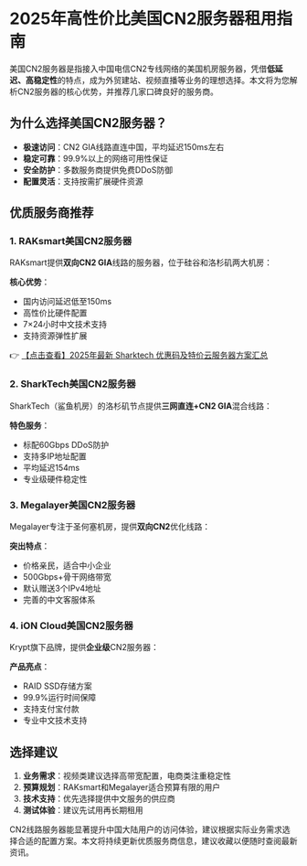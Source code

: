 # 2025年高性价比美国CN2服务器租用指南

美国CN2服务器是指接入中国电信CN2专线网络的美国机房服务器，凭借**低延迟、高稳定性**的特点，成为外贸建站、视频直播等业务的理想选择。本文将为您解析CN2服务器的核心优势，并推荐几家口碑良好的服务商。

## 为什么选择美国CN2服务器？

- **极速访问**：CN2 GIA线路直连中国，平均延迟150ms左右
- **稳定可靠**：99.9%以上的网络可用性保证
- **安全防护**：多数服务商提供免费DDoS防御
- **配置灵活**：支持按需扩展硬件资源

## 优质服务商推荐

### 1. RAKsmart美国CN2服务器

RAKsmart提供**双向CN2 GIA**线路的服务器，位于硅谷和洛杉矶两大机房：

**核心优势**：
- 国内访问延迟低至150ms
- 高性价比硬件配置
- 7×24小时中文技术支持
- 支持资源弹性扩展

👉 [【点击查看】2025年最新 Sharktech 优惠码及特价云服务器方案汇总](https://bit.ly/Sharktech)

### 2. SharkTech美国CN2服务器

SharkTech（鲨鱼机房）的洛杉矶节点提供**三网直连+CN2 GIA**混合线路：

**特色服务**：
- 标配60Gbps DDoS防护
- 支持多IP地址配置
- 平均延迟154ms
- 专业级硬件稳定性

### 3. Megalayer美国CN2服务器

Megalayer专注于圣何塞机房，提供**双向CN2**优化线路：

**突出特点**：
- 价格亲民，适合中小企业
- 500Gbps+骨干网络带宽
- 默认赠送3个IPv4地址
- 完善的中文客服体系

### 4. iON Cloud美国CN2服务器

Krypt旗下品牌，提供**企业级**CN2服务器：

**产品亮点**：
- RAID SSD存储方案
- 99.9%运行时间保障
- 支持支付宝付款
- 专业中文技术支持

## 选择建议

1. **业务需求**：视频类建议选择高带宽配置，电商类注重稳定性
2. **预算规划**：RAKsmart和Megalayer适合预算有限的用户
3. **技术支持**：优先选择提供中文服务的供应商
4. **测试体验**：建议先试用再长期租用

CN2线路服务器能显著提升中国大陆用户的访问体验，建议根据实际业务需求选择合适的配置方案。本文将持续更新优质服务商信息，建议收藏以便随时查阅最新资讯。